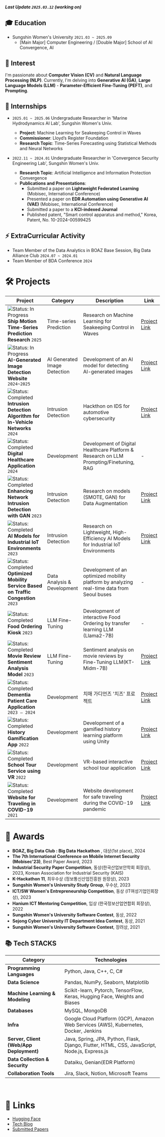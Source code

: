 ##### Last Update `2025.03.12` (working on)

## 🎓 Education
- Sungshin Women's University `2021.03 ~ 2025.09`
  - [Main Major] Computer Engineering / [Double Major] School of AI Convergence, AI

## 👀 Interest
I'm passionate about **Computer Vision (CV)** and **Natural Language Processing (NLP)**. 
Currently, I'm delving into **Generative AI (GA)**, **Large Language Models (LLM)** - **Parameter-Efficient Fine-Tuning (PEFT)**, and **Prompting**.

## 🔧 Internships
- `2025.01 ~ 2025.06` Undergraduate Researcher in 'Marine Hydrodynamics AI Lab', Sungshin Women's Univ.  
  - **Project**: Machine Learning for Seakeeping Control in Waves
  - **Commissioner**: Lloyd’s Register Foundation
  - **Research Topic**: Time-Series Forecasting using Statistical Methods and Neural Networks

- `2022.11 ~ 2024.01` Undergraduate Researcher in 'Convergence Security Engineering Lab', Sungshin Women's Univ.
  - **Research Topic**: Artificial Intelligence and Information Protection Convergence
  - **Publications and Presentations**:
    - Submitted a paper on **Lightweight Federated Learning** (Mobisec, International Conference)
    - Presented a paper on **EDR Automation using Generative AI (VAE)** (Mobisec, International Conference)
    - Submitted a paper to a **KCI-indexed Journal**
    - Published patent, "Smart control apparatus and method," Korea, Patent, No. 10-2024-00599425 

## ⚡ ExtraCurricular Activity
- Team Member of the Data Analytics in BOAZ Base Session, Big Data Alliance Club `2024.07 ~ 2024.01`
- Team Member of BDA Conference `2024`


# 🛠️ Projects
| **Project**                                                | **Category**                        | **Description**                                                                 | **Link** |
|-----------------------------------------------------------|--------------------------------------|---------------------------------------------------------------------------------|----------|
| ![Status: In Progress](https://img.shields.io/badge/Status-In%20Progress-yellow) **Ship Motion Time-Series Prediction Research** `2025`    | Time-series Prediction              | Research on Machine Learning for Seakeeping Control in Waves                    | [Project Link](https://github.com/haeun161/time_series) |
| ![Status: In Progress](https://img.shields.io/badge/Status-In%20Progress-yellow) **AI-Generated Image Detection Website** `2024~2025`   | AI Generated Image Detection        | Development of an AI model for detecting AI-generated images          | [Project Link](https://github.com/haeun161/AI_Detector) |
| ![Status: Completed](https://img.shields.io/badge/Status-Completed-brightgreen) **Intrusion Detection Algorithm for In-Vehicle Networks** `2024` | Intrusion Detection           | Hackthon on IDS for automotive cybersecurity                     | [Project Link](https://github.com/haeun161/BOAZ_DAY2024) |
|  ![Status: Completed](https://img.shields.io/badge/Status-Completed-brightgreen) **Digital Healthcare Application** `2024`               | Development                         |  Development of Digital Healthcare Platform & Research on LLM Prompting/Finetuning, RAG | - |
| ![Status: Completed](https://img.shields.io/badge/Status-Completed-brightgreen) **Enhancing Network Intrusion Detection with GAN** `2023`  | Intrusion Detection                 | Research on models (SMOTE, GAN) for Data Augmentation                            | [Project Link](https://github.com/haeun161/Lightweight-Federated-Learning-based-Intrusion-Detection-for-the-Industrial-Internet-of-Things) |
| ![Status: Completed](https://img.shields.io/badge/Status-Completed-brightgreen) **AI Models for Industrial IoT Environments** `2023`    | Intrusion Detection                           | Research on Lightweight, High-Efficiency AI Models for Industrial IoT Environments | [Project Link](https://github.com/haeun161/Lightweight-Federated-Learning-based-Intrusion-Detection-for-the-Industrial-Internet-of-Things) |
| ![Status: Completed](https://img.shields.io/badge/Status-Completed-brightgreen) **Optimized Mobility Service Based on Traffic Congestion** `2023` | Data Analysis & Development                 | Development of an optimized mobility platform by analyzing real-time data from Seoul buses | - |
| ![Status: Completed](https://img.shields.io/badge/Status-Completed-brightgreen) **Food Ordering Kiosk** `2023`                           | LLM Fine-Tuning                     | Development of interactive Food Ordering by transfer learning LLM (Llama2-7B) | - |
| ![Status: Completed](https://img.shields.io/badge/Status-Completed-brightgreen) **Movie Review Sentiment Analysis Model** `2023`        | LLM Fine-Tuning                      | Sentiment analysis on movie reviews by Fine-Tuning LLM(KT-Midm-7B)               | [Project Link](https://huggingface.co/haeun161/lora-midm-7b-nsmc) |
| ![Status: Completed](https://img.shields.io/badge/Status-Completed-brightgreen) **Dementia Patient Care Application** `2023 – 2024`     | Development                         | 치매 가디언즈 '치즈' 프로젝트                                                        | [Project Link](https://github.com/haeun161/cheese) |
|  ![Status: Completed](https://img.shields.io/badge/Status-Completed-brightgreen) **History Gamification App** `2022`                    | Development                         | Development of a gamified history learning platform using Unity                   | [Project Link](https://github.com/hanium22/hanium_project) |
|  ![Status: Completed](https://img.shields.io/badge/Status-Completed-brightgreen) **School Tour Service using VR** `2022`                | Development                         | VR-based interactive school tour application                                     | [Project Link](https://github.com/happySungMeow/sungMeow) |
| ![Status: Completed](https://img.shields.io/badge/Status-Completed-brightgreen) **Website for Traveling in COVID-19** `2021`            | Development                         | Website development for safe traveling during the COVID-19 pandemic              | [Project Link](https://github.com/sungshin21/2021sw) |




# 🏅 Awards
- **BOAZ, Big Data Club : Big Data Hackathon** , 대상(1st place), 2024
- **The 7th International Conference on Mobile Internet Security (Mobisec'23)**, Best Paper Award, 2023
- **Industrial Security Paper Competition**, 동상(한국산업보안학회 회장상), 2023, Korean Association for Industrial Security (KAIS)
- **K-Hackathon 11**, 최우수상 (정보통신산업진흥원 원장상), 2023
- **Sungshin Women's University Study Group**, 우수상, 2023
- **ICT/SW Women's Entrepreneurship Competition**, 동상 (IT여성기업인회장상), 2023
- **Hanium ICT Mentoring Competition**, 입상 (한국정보산업연합회 회장상), 2022
- **Sungshin Women's University Software Contest**, 동상, 2022
- **Sejong Cyber University IT Department Idea Contest**, 동상, 2021
- **Sungshin Women's University Software Contest**, 장려상, 2021

## 📚 Tech STACKS

| **Category**                         | **Technologies**                                                                                                     |
|--------------------------------------|---------------------------------------------------------------------------------------------------------------------|
| **Programming Languages**            | Python, Java, C++, C, C#                                                                                            |
| **Data Science**                    | Pandas, NumPy, Seaborn, Matplotlib                                                                                  |
| **Machine Learning & Modeling**      | Scikit-learn, Pytorch, TensorFlow, Keras, Hugging Face, Weights and Biases                                          |
| **Databases**                        | MySQL, MongoDB                                                                                                      |
| **Infra**                            | Google Cloud Platform (GCP), Amazon Web Services (AWS), Kubernetes, Docker, Jenkins                                 |
| **Server, Client (Web/App Deployment)** | Java, Spring, JPA, Python, Flask, Django, Flutter, HTML, CSS, JavaScript, Node.js, Express.js             |
| **Data Collection & Security**       | Dataiku, Genian(EDR Platform)                                                                                      |
| **Collaboration Tools**              | Jira, Slack, Notion, Microsoft Teams                                                                                |

<br>

# 🔗 Links

- [Hugging Face](https://huggingface.co/haeun161)  
- [Tech Blog](https://haeun161.tistory.com/)
- [Submitted Papers](https://button-breeze-d77.notion.site/s-Research-Papers-1128c3821d6b80f396f7fc7fd861828b?pvs=4) 
</div>
